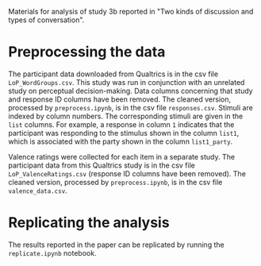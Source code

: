 Materials for analysis of study 3b reported in "Two kinds of discussion and types of conversation".

# Preprocessing the data
The participant data downloaded from Qualtrics is in the csv file `LoP_WordGroups.csv`. This study was run in conjunction with an unrelated study on perceptual decision-making. Data columns concerning that study and response ID columns have been removed. The cleaned version, processed by `preprocess.ipynb`, is in the csv file `responses.csv`. Stimuli are indexed by column numbers. The corresponding stimuli are given in the `list` columns. For example, a response in column `1` indicates that the participant was responding to the stimulus shown in the column `list1`, which is associated with the party shown in the column `list1_party`. 

Valence ratings were collected for each item in a separate study. The participant data from this Qualtrics study is in the csv file `LoP_ValenceRatings.csv` (response ID columns have been removed). The cleaned version, processed by `preprocess.ipynb`, is in the csv file `valence_data.csv`.

# Replicating the analysis
The results reported in the paper can be replicated by running the `replicate.ipynb` notebook.
